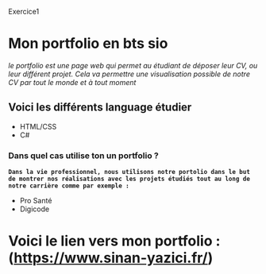 Exercice1

# **Mon portfolio en bts sio**

_le portfolio est une page web qui permet au étudiant de déposer leur CV, ou leur différent projet. Cela va permettre une visualisation possible de notre CV par tout le monde et à tout moment_


## Voici les différents language étudier 
* HTML/CSS
* C#

### Dans quel cas utilise ton un portfolio ?
 **`Dans la vie professionnel, nous utilisons notre portolio dans le but de montrer nos réalisations avec les projets étudiés tout au long de notre carrière comme par exemple :`**
 * Pro Santé
 * Digicode
 
 # Voici le lien vers mon portfolio : (https://www.sinan-yazici.fr/)